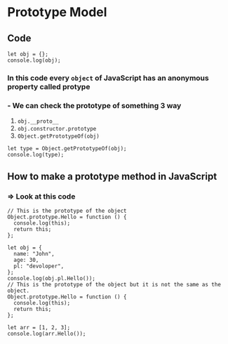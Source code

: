 # Prototype Model

## Code

```JS
let obj = {};
console.log(obj);
```

### In this code every `object` of JavaScript has an anonymous property called protype

### - We can check the prototype of something 3 way

1. `obj.__proto__`
2. `obj.constructor.prototype`
3. `Object.getPrototypeOf(obj)`

```JS
let type = Object.getPrototypeOf(obj);
console.log(type);
```

## How to make a prototype method in JavaScript

### => Look at this code

```JS
// This is the prototype of the object
Object.prototype.Hello = function () {
  console.log(this);
  return this;
};

let obj = {
  name: "John",
  age: 30,
  pl: "devoloper",
};
console.log(obj.pl.Hello());
// This is the prototype of the object but it is not the same as the object.
Object.prototype.Hello = function () {
  console.log(this);
  return this;
};

let arr = [1, 2, 3];
console.log(arr.Hello());

```
